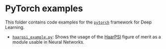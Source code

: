# PyTorch examples

This folder contains code examples for the [`pytorch`](http://pytorch.org/) framework for Deep Learning.

- [`haarpsi_example.py`](haarpsi_example.py): Shows the usage of the [HaarPSI](http://haarpsi.org/) figure of merit as a module usable in Neural Networks.
